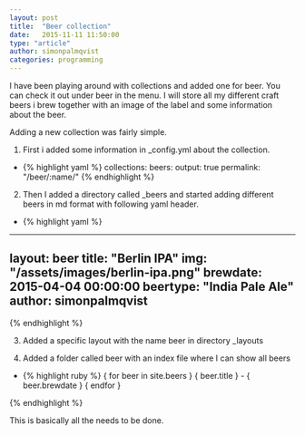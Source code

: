 ```yaml
---
layout: post
title:  "Beer collection"
date:   2015-11-11 11:50:00
type: "article"
author: simonpalmqvist
categories: programming
---
```


I have been playing around with collections and added one for beer. 
You can check it out under beer in the menu. I will store all my different 
craft beers i brew together with an image of the label and some information about the beer.

Adding a new collection was fairly simple.

1. First i added some information in _config.yml about the collection.
* {% highlight yaml %}
collections:
  beers:
      output: true
      permalink: "/beer/:name/"
{% endhighlight %}

2. Then I added a directory called _beers and started adding different beers in md format with following yaml header.
* {% highlight yaml %}
---
layout: beer
title:  "Berlin IPA"
img: "/assets/images/berlin-ipa.png"
brewdate:   2015-04-04 00:00:00
beertype: "India Pale Ale"
author: simonpalmqvist
---
{% endhighlight %}

3. Added a specific layout with the name beer in directory _layouts

4. Added a folder called beer with an index file where I can show all beers
* {% highlight ruby %}
{ for beer in site.beers }
    { beer.title } - { beer.brewdate }
{ endfor }

{% endhighlight %}


This is basically all the needs to be done.


